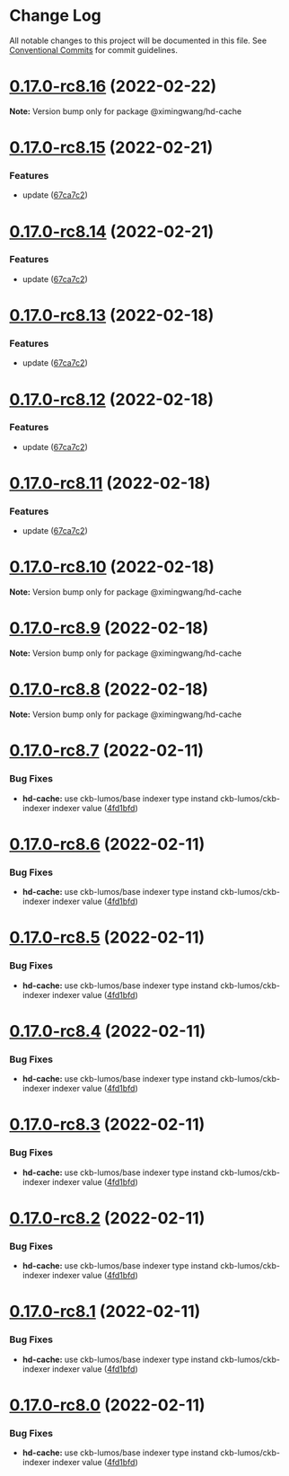 # Change Log

All notable changes to this project will be documented in this file.
See [Conventional Commits](https://conventionalcommits.org) for commit guidelines.

# [0.17.0-rc8.16](https://github.com/ximingwang/lumos/compare/v0.17.0-rc8.14...v0.17.0-rc8.16) (2022-02-22)

**Note:** Version bump only for package @ximingwang/hd-cache





# [0.17.0-rc8.15](https://github.com/ximingwang/lumos/compare/v0.17.0-rc8.7...v0.17.0-rc8.15) (2022-02-21)


### Features

* update ([67ca7c2](https://github.com/ximingwang/lumos/commit/67ca7c2cea4108caf9d16ea54f13d1fc20b41280))





# [0.17.0-rc8.14](https://github.com/ximingwang/lumos/compare/v0.17.0-rc8.7...v0.17.0-rc8.14) (2022-02-21)


### Features

* update ([67ca7c2](https://github.com/ximingwang/lumos/commit/67ca7c2cea4108caf9d16ea54f13d1fc20b41280))





# [0.17.0-rc8.13](https://github.com/ximingwang/lumos/compare/v0.17.0-rc8.7...v0.17.0-rc8.13) (2022-02-18)


### Features

* update ([67ca7c2](https://github.com/ximingwang/lumos/commit/67ca7c2cea4108caf9d16ea54f13d1fc20b41280))





# [0.17.0-rc8.12](https://github.com/ximingwang/lumos/compare/v0.17.0-rc8.7...v0.17.0-rc8.12) (2022-02-18)


### Features

* update ([67ca7c2](https://github.com/ximingwang/lumos/commit/67ca7c2cea4108caf9d16ea54f13d1fc20b41280))





# [0.17.0-rc8.11](https://github.com/ximingwang/lumos/compare/v0.17.0-rc8.7...v0.17.0-rc8.11) (2022-02-18)


### Features

* update ([67ca7c2](https://github.com/ximingwang/lumos/commit/67ca7c2cea4108caf9d16ea54f13d1fc20b41280))





# [0.17.0-rc8.10](https://github.com/ximingwang/lumos/compare/v0.17.0-rc8.7...v0.17.0-rc8.10) (2022-02-18)

**Note:** Version bump only for package @ximingwang/hd-cache





# [0.17.0-rc8.9](https://github.com/ximingwang/lumos/compare/v0.17.0-rc8.7...v0.17.0-rc8.9) (2022-02-18)

**Note:** Version bump only for package @ximingwang/hd-cache





# [0.17.0-rc8.8](https://github.com/ximingwang/lumos/compare/v0.17.0-rc8.7...v0.17.0-rc8.8) (2022-02-18)

**Note:** Version bump only for package @ximingwang/hd-cache





# [0.17.0-rc8.7](https://github.com/ximingwang/lumos/compare/v0.17.0-rc8...v0.17.0-rc8.7) (2022-02-11)

### Bug Fixes

- **hd-cache:** use ckb-lumos/base indexer type instand ckb-lumos/ckb-indexer indexer value ([4fd1bfd](https://github.com/ximingwang/lumos/commit/4fd1bfdf79006527e6599dea0020c9a2d8cd770a))

# [0.17.0-rc8.6](https://github.com/ximingwang/lumos/compare/v0.17.0-rc8...v0.17.0-rc8.6) (2022-02-11)

### Bug Fixes

- **hd-cache:** use ckb-lumos/base indexer type instand ckb-lumos/ckb-indexer indexer value ([4fd1bfd](https://github.com/ximingwang/lumos/commit/4fd1bfdf79006527e6599dea0020c9a2d8cd770a))

# [0.17.0-rc8.5](https://github.com/ximingwang/lumos/compare/v0.17.0-rc8...v0.17.0-rc8.5) (2022-02-11)

### Bug Fixes

- **hd-cache:** use ckb-lumos/base indexer type instand ckb-lumos/ckb-indexer indexer value ([4fd1bfd](https://github.com/ximingwang/lumos/commit/4fd1bfdf79006527e6599dea0020c9a2d8cd770a))

# [0.17.0-rc8.4](https://github.com/ximingwang/lumos/compare/v0.17.0-rc8...v0.17.0-rc8.4) (2022-02-11)

### Bug Fixes

- **hd-cache:** use ckb-lumos/base indexer type instand ckb-lumos/ckb-indexer indexer value ([4fd1bfd](https://github.com/ximingwang/lumos/commit/4fd1bfdf79006527e6599dea0020c9a2d8cd770a))

# [0.17.0-rc8.3](https://github.com/nervosnetwork/lumos/compare/v0.17.0-rc8...v0.17.0-rc8.3) (2022-02-11)

### Bug Fixes

- **hd-cache:** use ckb-lumos/base indexer type instand ckb-lumos/ckb-indexer indexer value ([4fd1bfd](https://github.com/nervosnetwork/lumos/commit/4fd1bfdf79006527e6599dea0020c9a2d8cd770a))

# [0.17.0-rc8.2](https://github.com/nervosnetwork/lumos/compare/v0.17.0-rc8...v0.17.0-rc8.2) (2022-02-11)

### Bug Fixes

- **hd-cache:** use ckb-lumos/base indexer type instand ckb-lumos/ckb-indexer indexer value ([4fd1bfd](https://github.com/nervosnetwork/lumos/commit/4fd1bfdf79006527e6599dea0020c9a2d8cd770a))

# [0.17.0-rc8.1](https://github.com/nervosnetwork/lumos/compare/v0.17.0-rc8...v0.17.0-rc8.1) (2022-02-11)

### Bug Fixes

- **hd-cache:** use ckb-lumos/base indexer type instand ckb-lumos/ckb-indexer indexer value ([4fd1bfd](https://github.com/nervosnetwork/lumos/commit/4fd1bfdf79006527e6599dea0020c9a2d8cd770a))

# [0.17.0-rc8.0](https://github.com/nervosnetwork/lumos/compare/v0.17.0-rc8...v0.17.0-rc8.0) (2022-02-11)

### Bug Fixes

- **hd-cache:** use ckb-lumos/base indexer type instand ckb-lumos/ckb-indexer indexer value ([4fd1bfd](https://github.com/nervosnetwork/lumos/commit/4fd1bfdf79006527e6599dea0020c9a2d8cd770a))
